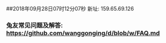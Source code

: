 ##2018年09月28日07时12分07秒 新址: 159.65.69.126
### 兔友常见问题及解答: https://github.com/wanggonging/d/blob/w/FAQ.md

